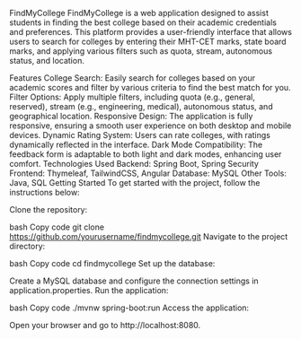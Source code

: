 FindMyCollege
FindMyCollege is a web application designed to assist students in finding the best college based on their academic credentials and preferences. This platform provides a user-friendly interface that allows users to search for colleges by entering their MHT-CET marks, state board marks, and applying various filters such as quota, stream, autonomous status, and location.

Features
College Search: Easily search for colleges based on your academic scores and filter by various criteria to find the best match for you.
Filter Options: Apply multiple filters, including quota (e.g., general, reserved), stream (e.g., engineering, medical), autonomous status, and geographical location.
Responsive Design: The application is fully responsive, ensuring a smooth user experience on both desktop and mobile devices.
Dynamic Rating System: Users can rate colleges, with ratings dynamically reflected in the interface.
Dark Mode Compatibility: The feedback form is adaptable to both light and dark modes, enhancing user comfort.
Technologies Used
Backend: Spring Boot, Spring Security
Frontend: Thymeleaf, TailwindCSS, Angular
Database: MySQL
Other Tools: Java, SQL
Getting Started
To get started with the project, follow the instructions below:

Clone the repository:

bash
Copy code
git clone https://github.com/yourusername/findmycollege.git
Navigate to the project directory:

bash
Copy code
cd findmycollege
Set up the database:

Create a MySQL database and configure the connection settings in application.properties.
Run the application:

bash
Copy code
./mvnw spring-boot:run
Access the application:

Open your browser and go to http://localhost:8080.
